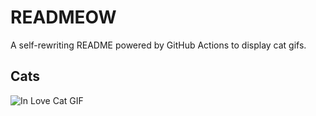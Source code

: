 # READMEOW

A self-rewriting README powered by GitHub Actions to display cat gifs.

## Cats

![In Love Cat GIF](https://media2.giphy.com/media/MDJ9IbxxvDUQM/200.gif?cid=9acd02da3b8hrs6acof4r6snbzdcasdjqg9486yw3hhy70xt&ep=v1_gifs_search&rid=200.gif&ct=g)

